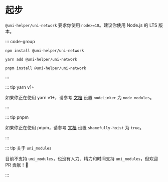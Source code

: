 # 起步

`@uni-helper/uni-network` 要求你使用 `node>=18`。建议你使用 Node.js 的 LTS 版本。

::: code-group

```shell [npm]
npm install @uni-helper/uni-network
```

```shell [yarn]
yarn add @uni-helper/uni-network
```

```shell [pnpm]
pnpm install @uni-helper/uni-network
```

:::

::: tip yarn v1+

如果你正在使用 yarn v1+，请参考 [文档](https://yarnpkg.com/configuration/yarnrc/#nodeLinker) 设置 `nodeLinker` 为 `node_modules`。

:::

::: tip pnpm

如果你正在使用 pnpm，请参考 [文档](https://pnpm.io/npmrc#shamefully-hoist) 设置 `shamefully-hoist` 为 `true`。

:::

::: tip 关于 `uni_modules`

目前不支持 `uni_modules`，也没有人力、精力和时间支持 `uni_modules`，但欢迎 PR 贡献！🫡

:::
